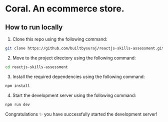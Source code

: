# Coral. An ecommerce store.

## How to run locally

1. Clone this repo using the following command:
```bash
git clone https://github.com/builtbysuraj/reactjs-skills-assessment.git
```
2. Move to the project directory using the following command:
```bash
cd reactjs-skills-assessment
```
3. Install the required dependencies using the following command:
```bash
npm install
```
4. Start the development server using the following command:
```bash
npm run dev
```
Congratulations ✨ you have successfully started the development server!